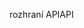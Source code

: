 <span data-ttu-id="ccf13-101">rozhraní API</span><span class="sxs-lookup"><span data-stu-id="ccf13-101">API</span></span>